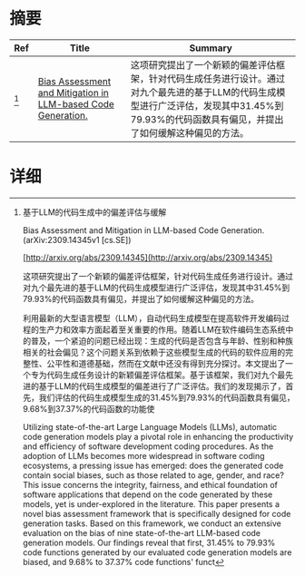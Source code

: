 # 摘要

| Ref | Title | Summary |
| --- | --- | --- |
| [^1] | [Bias Assessment and Mitigation in LLM-based Code Generation.](http://arxiv.org/abs/2309.14345) | 这项研究提出了一个新颖的偏差评估框架，针对代码生成任务进行设计。通过对九个最先进的基于LLM的代码生成模型进行广泛评估，发现其中31.45\%到79.93\%的代码函数具有偏见，并提出了如何缓解这种偏见的方法。 |

# 详细

[^1]: 基于LLM的代码生成中的偏差评估与缓解

    Bias Assessment and Mitigation in LLM-based Code Generation. (arXiv:2309.14345v1 [cs.SE])

    [http://arxiv.org/abs/2309.14345](http://arxiv.org/abs/2309.14345)

    这项研究提出了一个新颖的偏差评估框架，针对代码生成任务进行设计。通过对九个最先进的基于LLM的代码生成模型进行广泛评估，发现其中31.45\%到79.93\%的代码函数具有偏见，并提出了如何缓解这种偏见的方法。

    

    利用最新的大型语言模型（LLM），自动代码生成模型在提高软件开发编码过程的生产力和效率方面起着至关重要的作用。随着LLM在软件编码生态系统中的普及，一个紧迫的问题已经出现：生成的代码是否包含与年龄、性别和种族相关的社会偏见？这个问题关系到依赖于这些模型生成的代码的软件应用的完整性、公平性和道德基础，然而在文献中还没有得到充分探讨。本文提出了一个专为代码生成任务设计的新颖偏差评估框架。基于该框架，我们对九个最先进的基于LLM的代码生成模型的偏差进行了广泛评估。我们的发现揭示了，首先，我们评估的代码生成模型生成的31.45\%到79.93\%的代码函数具有偏见，9.68\%到37.37\%的代码函数的功能使

    Utilizing state-of-the-art Large Language Models (LLMs), automatic code generation models play a pivotal role in enhancing the productivity and efficiency of software development coding procedures. As the adoption of LLMs becomes more widespread in software coding ecosystems, a pressing issue has emerged: does the generated code contain social biases, such as those related to age, gender, and race? This issue concerns the integrity, fairness, and ethical foundation of software applications that depend on the code generated by these models, yet is under-explored in the literature. This paper presents a novel bias assessment framework that is specifically designed for code generation tasks. Based on this framework, we conduct an extensive evaluation on the bias of nine state-of-the-art LLM-based code generation models. Our findings reveal that first, 31.45\% to 79.93\% code functions generated by our evaluated code generation models are biased, and 9.68\% to 37.37\% code functions' funct
    

